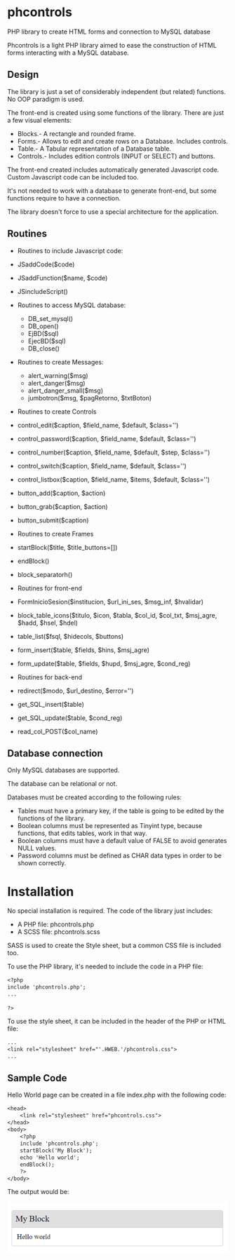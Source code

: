 # phcontrols

PHP library to create HTML forms and connection to MySQL database

Phcontrols is a light PHP library aimed to ease the construction of HTML forms interacting with a MySQL database.

## Design

The library is just a set of considerably independent (but related) functions. No OOP paradigm is used.

The front-end is created using some functions of the library. There are just a few visual elements:

- Blocks.- A rectangle and rounded frame.
- Forms.- Allows to edit and create rows on a Database. Includes controls.
- Table.- A Tabular representation of a Database table.
- Controls.- Includes edition controls (INPUT or SELECT) and buttons.

The front-end created includes automatically generated Javascript code. Custom Javascript code can be included too.

It's not needed to work with a database to generate front-end, but some functions require to have a connection.

The library doesn't force to use a special architecture for the application.

## Routines

* Routines to include Javascript code:
 *  JSaddCode($code)
 *  JSaddFunction($name, $code)
 *  JSincludeScript()

* Routines to access MySQL database:
  *  DB_set_mysql()
  *  DB_open()
  *  EjBD($sql)
  *  EjecBD($sql)
  *  DB_close()

* Routines to create Messages:
  * alert_warning($msg)
  * alert_danger($msg)
  * alert_danger_small($msg)
  * jumbotron($msg, $pagRetorno, $txtBoton)

* Routines to create Controls
*  control_edit($caption, $field_name, $default, $class='')
*  control_password($caption, $field_name, $default, $class='')
*  control_number($caption, $field_name, $default, $step, $class='')
*  control_switch($caption, $field_name, $default, $class='')
*  control_listbox($caption, $field_name, $items, $default, $class='')
*  button_add($caption, $action)
*  button_grab($caption, $action)
*  button_submit($caption)

* Routines to create Frames
*  startBlock($title, $title_buttons=[])
*  endBlock()
*  block_separatorh()

* Routines for front-end
*  FormInicioSesion($institucion, $url_ini_ses, $msg_inf, $hvalidar)
*  block_table_icons($titulo, $icon, $tabla, $col_id, $col_txt, $msj_agre, $hadd, $hsel, $hdel)
*  table_list($fsql, $hidecols, $buttons)
*  form_insert($table, $fields, $hins, $msj_agre)
*  form_update($table, $fields, $hupd, $msj_agre, $cond_reg)

* Routines for back-end
*  redirect($modo, $url_destino, $error='')
*  get_SQL_insert($table)
*  get_SQL_update($table, $cond_reg)
*  read_col_POST($col_name)

## Database connection

Only MySQL databases are supported. 

The database can be relational or not. 

Databases must be created according to the following rules:

 - Tables must have a primary key, if the table is going to be edited by the functions of the library.
 - Boolean columns must be represented as Tinyint type, because functions, that edits tables, work in that way.
 - Boolean columns must have a default value of FALSE to avoid generates NULL values.
 - Password columns must be defined as CHAR data types in order to be shown correctly.

# Installation

No special installation is required. The code of the library just includes:

- A PHP file: phcontrols.php
- A SCSS file: phcontrols.scss

SASS is used to create the Style sheet, but a common CSS file is included too.

To use the PHP library, it's needed to include the code in a PHP file:

```
<?php
include 'phcontrols.php';
...

?>
```

To use the style sheet, it can be included in the header of the PHP or HTML file:

```
...
<link rel="stylesheet" href="'.HWEB.'/phcontrols.css">
...
```


## Sample Code

Hello World page can be created in a file index.php with the following code:

```
<head>
	<link rel="stylesheet" href="phcontrols.css">
</head>
<body>
	<?php
	include 'phcontrols.php';
	startBlock('My Block');
	echo 'Hello world';
	endBlock();
	?>	
</body>
```

The output would be:

![sample page](https://github.com/t-edson/phcontrols/blob/master/sample1.png?raw=true)
